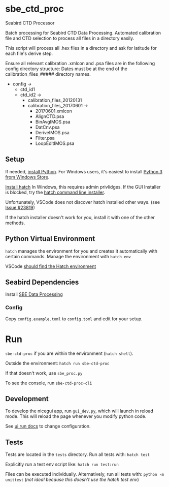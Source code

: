 # sbe_ctd_proc
 Seabird CTD Processor

Batch processing for Seabird CTD Data Processing.
Automated calibration file and CTD selection to process all files in a directory easily.

This script will process all .hex files in a directory and ask for latitude for each file's derive step.

Ensure all relevant calibration .xmlcon and .psa files are in the following config directory structure:
Dates must be at the end of the calibration_files_##### directory names.
- config ->
   - ctd_id1
   - ctd_id2 ->
      -  calibration_files_20120131
      -  calibration_files_20170601 ->
         -   20170601.xmlcon
         -   AlignCTD.psa
         -   BinAvgIMOS.psa
         -   DatCnv.psa
         -   DeriveIMOS.psa
         -   Filter.psa
         -   LoopEditIMOS.psa


## Setup

If needed, [install Python](https://www.python.org/downloads/).
For Windows users, it's easiest to install [Python 3 from Windows Store](https://apps.microsoft.com/detail/9ncvdn91xzqp).

[Install hatch](https://hatch.pypa.io/1.12/install/#gui-installer_1)
In Windows, this requires admin privlidges. If the GUI Installer is blocked, try the
[hatch command line installer](https://hatch.pypa.io/1.12/install/#command-line-installer_1).

Unfortunately, VSCode does not discover hatch installed other ways.
(see [Issue #23819](https://github.com/microsoft/vscode-python/issues/23819))

If the hatch installer doesn't work for you, install it with one of the other methods.

## Python Virtual Environment

`hatch` manages the environment for you and creates it automatically with certain
commands. Manage the environment with `hatch env`

VSCode [should find the Hatch environment](https://hatch.pypa.io/1.12/how-to/integrate/vscode/)

## Seabird Dependencies

Install [SBE Data Processing](https://software.seabird.com/)

### Config

Copy `config.example.toml` to `config.toml` and edit for your setup.

# Run

`sbe-ctd-proc` if you are within the environment (`hatch shell`).

Outside the environment: `hatch run sbe-ctd-proc`

If that doesn't work, use `sbe_proc.py`

To see the console, run `sbe-ctd-proc-cli`

## Development

To develop the nicegui app, run `gui_dev.py`, which will launch in reload mode.
This will reload the page whenever you modify python code.

See [ui.run docs](https://nicegui.io/documentation/run) to change configuration.

## Tests

Tests are located in the `tests` directory. Run all tests with:
`hatch test`

Explicitly run a test env script like: `hatch run test:run`

Files can be executed individually.
Alternatively, run all tests with: `python -m unittest`
(*not ideal because this doesn't use the hatch test env*)
